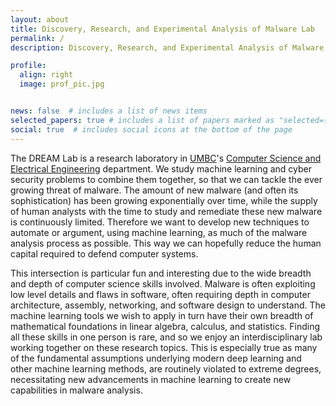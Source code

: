 ```yaml
---
layout: about
title: Discovery, Research, and Experimental Analysis of Malware Lab
permalink: /
description: Discovery, Research, and Experimental Analysis of Malware

profile:
  align: right
  image: prof_pic.jpg


news: false  # includes a list of news items
selected_papers: true # includes a list of papers marked as "selected={true}"
social: true  # includes social icons at the bottom of the page
---
```


The DREAM Lab is a research laboratory in [UMBC](www.umbc.edu)'s [Computer Science and Electrical Engineering](www.csee.umbc.edu/) department. We study machine learning and cyber security problems to combine them together, so that we can tackle the ever growing threat of malware. The amount of new malware (and often its sophistication) has been growing exponentially over time, while the supply of human analysts with the time to study and remediate these new malware is continuously limited. Therefore we want to develop new techniques to automate or argument, using machine learning, as much of the malware analysis process as possible. This way we can hopefully reduce the human capital required to defend computer systems. 

This intersection is particular fun and interesting due to the wide breadth and depth of computer science skills involved. Malware is often exploiting low level details and flaws in software, often requiring depth in computer architecture, assembly, networking, and software design to understand. The machine learning tools we wish to apply in turn have their own breadth of mathematical foundations in linear algebra, calculus, and statistics. Finding all these skills in one person is rare, and so we enjoy an interdisciplinary lab working together on these research topics. This is especially true as many of the fundamental assumptions underlying modern deep learning and other machine learning methods, are routinely violated to extreme degrees, necessitating new advancements in machine learning to create new capabilities in malware analysis. 


